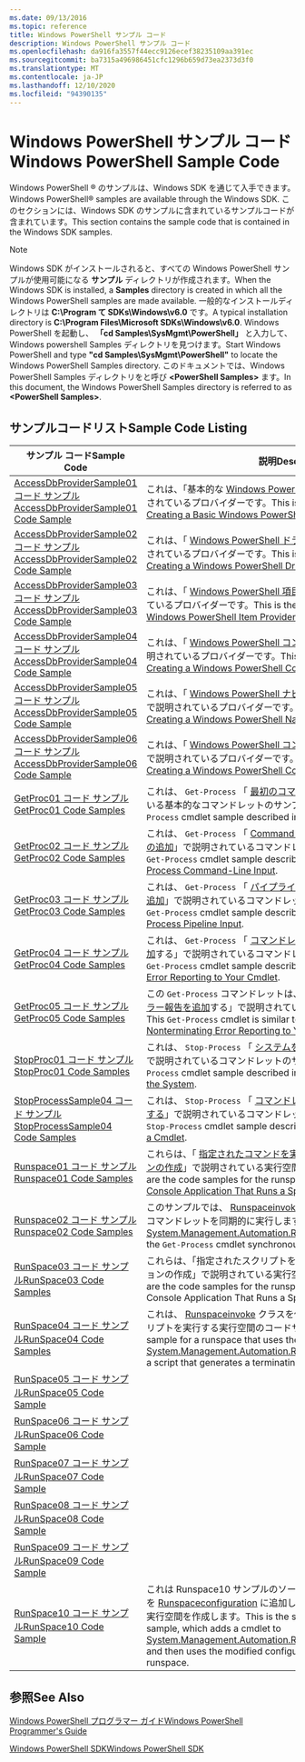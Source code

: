```yaml
---
ms.date: 09/13/2016
ms.topic: reference
title: Windows PowerShell サンプル コード
description: Windows PowerShell サンプル コード
ms.openlocfilehash: da916fa3557f44ecc9126ecef38235109aa391ec
ms.sourcegitcommit: ba7315a496986451cfc1296b659d73ea2373d3f0
ms.translationtype: MT
ms.contentlocale: ja-JP
ms.lasthandoff: 12/10/2020
ms.locfileid: "94390135"
---
```

# <a name="windows-powershell-sample-code"></a><span data-ttu-id="4cd9d-103">Windows PowerShell サンプル コード</span><span class="sxs-lookup"><span data-stu-id="4cd9d-103">Windows PowerShell Sample Code</span></span>

<span data-ttu-id="4cd9d-104">Windows PowerShell &reg; のサンプルは、Windows SDK を通じて入手できます。</span><span class="sxs-lookup"><span data-stu-id="4cd9d-104">Windows PowerShell&reg; samples are available through the Windows SDK.</span></span> <span data-ttu-id="4cd9d-105">このセクションには、Windows SDK のサンプルに含まれているサンプルコードが含まれています。</span><span class="sxs-lookup"><span data-stu-id="4cd9d-105">This section contains the sample code that is contained in the Windows SDK samples.</span></span>

> [!NOTE]
> <span data-ttu-id="4cd9d-106">Windows SDK がインストールされると、すべての Windows PowerShell サンプルが使用可能になる **サンプル** ディレクトリが作成されます。</span><span class="sxs-lookup"><span data-stu-id="4cd9d-106">When the Windows SDK is installed, a **Samples** directory is created in which all the Windows PowerShell samples are made available.</span></span> <span data-ttu-id="4cd9d-107">一般的なインストールディレクトリは **C:\Program て SDKs\Windows\v6.0** です。</span><span class="sxs-lookup"><span data-stu-id="4cd9d-107">A typical installation directory is **C:\Program Files\Microsoft SDKs\Windows\v6.0**.</span></span> <span data-ttu-id="4cd9d-108">Windows PowerShell を起動し、 **「cd Samples\SysMgmt\PowerShell」** と入力して、Windows powershell Samples ディレクトリを見つけます。</span><span class="sxs-lookup"><span data-stu-id="4cd9d-108">Start Windows PowerShell and type **"cd Samples\SysMgmt\PowerShell"** to locate the Windows PowerShell Samples directory.</span></span> <span data-ttu-id="4cd9d-109">このドキュメントでは、Windows PowerShell Samples ディレクトリをと呼び **\<PowerShell Samples>** ます。</span><span class="sxs-lookup"><span data-stu-id="4cd9d-109">In this document, the Windows PowerShell Samples directory is referred to as **\<PowerShell Samples>**.</span></span>

## <a name="sample-code-listing"></a><span data-ttu-id="4cd9d-110">サンプルコードリスト</span><span class="sxs-lookup"><span data-stu-id="4cd9d-110">Sample Code Listing</span></span>

|                                    <span data-ttu-id="4cd9d-111">サンプル コード</span><span class="sxs-lookup"><span data-stu-id="4cd9d-111">Sample Code</span></span>                                    |                                                                                                                                           <span data-ttu-id="4cd9d-112">説明</span><span class="sxs-lookup"><span data-stu-id="4cd9d-112">Description</span></span>                                                                                                                                           |
| --------------------------------------------------------------------------------- | ----------------------------------------------------------------------------------------------------------------------------------------------------------------------------------------------------------------------------------------------------------------------------------------------- |
| [<span data-ttu-id="4cd9d-113">AccessDbProviderSample01 コード サンプル</span><span class="sxs-lookup"><span data-stu-id="4cd9d-113">AccessDbProviderSample01 Code Sample</span></span>](./accessdbprovidersample01-code-sample.md) | <span data-ttu-id="4cd9d-114">これは、「基本的な [Windows PowerShell プロバイダーの作成](./creating-a-basic-windows-powershell-provider.md)」で説明されているプロバイダーです。</span><span class="sxs-lookup"><span data-stu-id="4cd9d-114">This is the provider described in [Creating a Basic Windows PowerShell Provider](./creating-a-basic-windows-powershell-provider.md).</span></span>                                                                                                                                                            |
| [<span data-ttu-id="4cd9d-115">AccessDbProviderSample02 コード サンプル</span><span class="sxs-lookup"><span data-stu-id="4cd9d-115">AccessDbProviderSample02 Code Sample</span></span>](./accessdbprovidersample02-code-sample.md) | <span data-ttu-id="4cd9d-116">これは、「 [Windows PowerShell ドライブプロバイダーの作成](./creating-a-windows-powershell-drive-provider.md)」で説明されているプロバイダーです。</span><span class="sxs-lookup"><span data-stu-id="4cd9d-116">This is the provider described in [Creating a Windows PowerShell Drive Provider](./creating-a-windows-powershell-drive-provider.md).</span></span>                                                                                                                                                            |
| [<span data-ttu-id="4cd9d-117">AccessDbProviderSample03 コード サンプル</span><span class="sxs-lookup"><span data-stu-id="4cd9d-117">AccessDbProviderSample03 Code Sample</span></span>](./accessdbprovidersample03-code-sample.md) | <span data-ttu-id="4cd9d-118">これは、「 [Windows PowerShell 項目プロバイダーの作成](./creating-a-windows-powershell-item-provider.md)」で説明されているプロバイダーです。</span><span class="sxs-lookup"><span data-stu-id="4cd9d-118">This is the provider described in [Creating a Windows PowerShell Item Provider](./creating-a-windows-powershell-item-provider.md).</span></span>                                                                                                                                                              |
| [<span data-ttu-id="4cd9d-119">AccessDbProviderSample04 コード サンプル</span><span class="sxs-lookup"><span data-stu-id="4cd9d-119">AccessDbProviderSample04 Code Sample</span></span>](./accessdbprovidersample04-code-sample.md) | <span data-ttu-id="4cd9d-120">これは、「 [Windows PowerShell コンテナープロバイダーの作成](./creating-a-windows-powershell-container-provider.md)」で説明されているプロバイダーです。</span><span class="sxs-lookup"><span data-stu-id="4cd9d-120">This is the provider described in [Creating a Windows PowerShell Container Provider](./creating-a-windows-powershell-container-provider.md).</span></span>                                                                                                                                                    |
| [<span data-ttu-id="4cd9d-121">AccessDbProviderSample05 コード サンプル</span><span class="sxs-lookup"><span data-stu-id="4cd9d-121">AccessDbProviderSample05 Code Sample</span></span>](./accessdbprovidersample05-code-sample.md) | <span data-ttu-id="4cd9d-122">これは、「 [Windows PowerShell ナビゲーションプロバイダーの作成](./creating-a-windows-powershell-navigation-provider.md)」で説明されているプロバイダーです。</span><span class="sxs-lookup"><span data-stu-id="4cd9d-122">This is the provider described in [Creating a Windows PowerShell Navigation Provider](./creating-a-windows-powershell-navigation-provider.md).</span></span>                                                                                                                                                  |
| [<span data-ttu-id="4cd9d-123">AccessDbProviderSample06 コード サンプル</span><span class="sxs-lookup"><span data-stu-id="4cd9d-123">AccessDbProviderSample06 Code Sample</span></span>](./accessdbprovidersample06-code-sample.md) | <span data-ttu-id="4cd9d-124">これは、「 [Windows PowerShell コンテンツプロバイダーを作成](./creating-a-windows-powershell-content-provider.md)する」で説明されているプロバイダーです。</span><span class="sxs-lookup"><span data-stu-id="4cd9d-124">This is the provider described in [Creating a Windows PowerShell Content Provider](./creating-a-windows-powershell-content-provider.md).</span></span>                                                                                                                                                        |
| [<span data-ttu-id="4cd9d-125">GetProc01 コード サンプル</span><span class="sxs-lookup"><span data-stu-id="4cd9d-125">GetProc01 Code Samples</span></span>](./getproc01-code-samples.md)                             | <span data-ttu-id="4cd9d-126">これは、 `Get-Process` 「 [最初のコマンドレットの作成](../cmdlet/creating-a-cmdlet-without-parameters.md)」で説明されている基本的なコマンドレットのサンプルです。</span><span class="sxs-lookup"><span data-stu-id="4cd9d-126">This is the basic `Get-Process` cmdlet sample described in [Creating Your First Cmdlet](../cmdlet/creating-a-cmdlet-without-parameters.md).</span></span>                                                                                                                                                     |
| [<span data-ttu-id="4cd9d-127">GetProc02 コード サンプル</span><span class="sxs-lookup"><span data-stu-id="4cd9d-127">GetProc02 Code Samples</span></span>](./getproc02-code-samples.md)                             | <span data-ttu-id="4cd9d-128">これは、 `Get-Process` 「 [Command-Line 入力を処理するパラメーターの追加](../cmdlet/adding-parameters-that-process-command-line-input.md)」で説明されているコマンドレットのサンプルです。</span><span class="sxs-lookup"><span data-stu-id="4cd9d-128">This is the `Get-Process` cmdlet sample described in [Adding Parameters that Process Command-Line Input](../cmdlet/adding-parameters-that-process-command-line-input.md).</span></span>                                                                                                                       |
| [<span data-ttu-id="4cd9d-129">GetProc03 コード サンプル</span><span class="sxs-lookup"><span data-stu-id="4cd9d-129">GetProc03 Code Samples</span></span>](./getproc03-code-samples.md)                             | <span data-ttu-id="4cd9d-130">これは、 `Get-Process` 「 [パイプライン入力を処理するパラメーターの追加](../cmdlet/adding-parameters-that-process-pipeline-input.md)」で説明されているコマンドレットのサンプルです。</span><span class="sxs-lookup"><span data-stu-id="4cd9d-130">This is the `Get-Process` cmdlet sample described in [Adding Parameters that Process Pipeline Input](../cmdlet/adding-parameters-that-process-pipeline-input.md).</span></span>                                                                                                                               |
| [<span data-ttu-id="4cd9d-131">GetProc04 コード サンプル</span><span class="sxs-lookup"><span data-stu-id="4cd9d-131">GetProc04 Code Samples</span></span>](./getproc04-code-samples.md)                             | <span data-ttu-id="4cd9d-132">これは、 `Get-Process` 「 [コマンドレットに終了しないエラー報告を追加](../cmdlet/adding-non-terminating-error-reporting-to-your-cmdlet.md)する」で説明されているコマンドレットのサンプルです。</span><span class="sxs-lookup"><span data-stu-id="4cd9d-132">This is the `Get-Process` cmdlet sample described in [Adding Nonterminating Error Reporting to Your Cmdlet](../cmdlet/adding-non-terminating-error-reporting-to-your-cmdlet.md).</span></span>                                                                                                                |
| [<span data-ttu-id="4cd9d-133">GetProc05 コード サンプル</span><span class="sxs-lookup"><span data-stu-id="4cd9d-133">GetProc05 Code Samples</span></span>](./getproc05-code-samples.md)                             | <span data-ttu-id="4cd9d-134">この `Get-Process` コマンドレットは、「 [コマンドレットに終了しないエラー報告を追加](../cmdlet/adding-non-terminating-error-reporting-to-your-cmdlet.md)する」で説明されているコマンドレットに似ています。</span><span class="sxs-lookup"><span data-stu-id="4cd9d-134">This `Get-Process` cmdlet is similar to the cmdlet described in [Adding Nonterminating Error Reporting to Your Cmdlet](../cmdlet/adding-non-terminating-error-reporting-to-your-cmdlet.md).</span></span>                                                                                                     |
| [<span data-ttu-id="4cd9d-135">StopProc01 コード サンプル</span><span class="sxs-lookup"><span data-stu-id="4cd9d-135">StopProc01 Code Samples</span></span>](./stopproc01-code-samples.md)                           | <span data-ttu-id="4cd9d-136">これは、 `Stop-Process` 「 [システムを変更するコマンドレットの作成](../cmdlet/creating-a-cmdlet-that-modifies-the-system.md)」で説明されているコマンドレットのサンプルです。</span><span class="sxs-lookup"><span data-stu-id="4cd9d-136">This is the `Stop-Process` cmdlet sample described in [Creating a Cmdlet That Modifies the System](../cmdlet/creating-a-cmdlet-that-modifies-the-system.md).</span></span>                                                                                                                                    |
| [<span data-ttu-id="4cd9d-137">StopProcessSample04 コード サンプル</span><span class="sxs-lookup"><span data-stu-id="4cd9d-137">StopProcessSample04 Code Samples</span></span>](./stopprocesssample04-code-samples.md)         | <span data-ttu-id="4cd9d-138">これは、 `Stop-Process` 「 [コマンドレットにパラメーターセットを追加する](../cmdlet/adding-parameter-sets-to-a-cmdlet.md)」で説明されているコマンドレットのサンプルです。</span><span class="sxs-lookup"><span data-stu-id="4cd9d-138">This is the `Stop-Process` cmdlet sample described in [Adding Parameter Sets to a Cmdlet](../cmdlet/adding-parameter-sets-to-a-cmdlet.md).</span></span>                                                                                                                                                      |
| [<span data-ttu-id="4cd9d-139">Runspace01 コード サンプル</span><span class="sxs-lookup"><span data-stu-id="4cd9d-139">Runspace01 Code Samples</span></span>](./runspace01-code-samples.md)                           | <span data-ttu-id="4cd9d-140">これらは、「 [指定されたコマンドを実行するコンソールアプリケーションの作成](/dotnet/csharp/programming-guide/inside-a-program/hello-world-your-first-program)」で説明されている実行空間のコードサンプルです。</span><span class="sxs-lookup"><span data-stu-id="4cd9d-140">These are the code samples for the runspace described in [Creating a Console Application That Runs a Specified Command](/dotnet/csharp/programming-guide/inside-a-program/hello-world-your-first-program).</span></span>                                                                                      |
| [<span data-ttu-id="4cd9d-141">Runspace02 コード サンプル</span><span class="sxs-lookup"><span data-stu-id="4cd9d-141">Runspace02 Code Samples</span></span>](./runspace02-code-samples.md)                           | <span data-ttu-id="4cd9d-142">このサンプルでは、 [Runspaceinvoke](/dotnet/api/System.Management.Automation.RunspaceInvoke) クラスを使用して、 `Get-Process` コマンドレットを同期的に実行します。</span><span class="sxs-lookup"><span data-stu-id="4cd9d-142">This sample uses the [System.Management.Automation.Runspaceinvoke](/dotnet/api/System.Management.Automation.RunspaceInvoke) class to execute the `Get-Process` cmdlet synchronously.</span></span>                                                                                                            |
| [<span data-ttu-id="4cd9d-143">RunSpace03 コード サンプル</span><span class="sxs-lookup"><span data-stu-id="4cd9d-143">RunSpace03 Code Samples</span></span>](./runspace03-code-samples.md)                           | <span data-ttu-id="4cd9d-144">これらは、「指定されたスクリプトを実行するコンソールアプリケーションの作成」で説明されている実行空間のコードサンプルです。</span><span class="sxs-lookup"><span data-stu-id="4cd9d-144">These are the code samples for the runspace described in "Creating a Console Application That Runs a Specified Script".</span></span>                                                                                                                                                                         |
| [<span data-ttu-id="4cd9d-145">RunSpace04 コード サンプル</span><span class="sxs-lookup"><span data-stu-id="4cd9d-145">RunSpace04 Code Samples</span></span>](./runspace04-code-samples.md)                           | <span data-ttu-id="4cd9d-146">これは、 [Runspaceinvoke](/dotnet/api/System.Management.Automation.RunspaceInvoke) クラスを使用して終了エラーを生成するスクリプトを実行する実行空間のコードサンプルです。</span><span class="sxs-lookup"><span data-stu-id="4cd9d-146">This is a code sample for a runspace that uses the [System.Management.Automation.Runspaceinvoke](/dotnet/api/System.Management.Automation.RunspaceInvoke) class to execute a script that generates a terminating error.</span></span>                                                                         |
| [<span data-ttu-id="4cd9d-147">RunSpace05 コード サンプル</span><span class="sxs-lookup"><span data-stu-id="4cd9d-147">RunSpace05 Code Sample</span></span>](./runspace05-code-sample.md)                             |                                                                                                            |
| [<span data-ttu-id="4cd9d-148">RunSpace06 コード サンプル</span><span class="sxs-lookup"><span data-stu-id="4cd9d-148">RunSpace06 Code Sample</span></span>](./runspace06-code-sample.md)                             |                                                                                                     |
| [<span data-ttu-id="4cd9d-149">RunSpace07 コード サンプル</span><span class="sxs-lookup"><span data-stu-id="4cd9d-149">RunSpace07 Code Sample</span></span>](./runspace07-code-sample.md)                             |                                                                                               |
| [<span data-ttu-id="4cd9d-150">RunSpace08 コード サンプル</span><span class="sxs-lookup"><span data-stu-id="4cd9d-150">RunSpace08 Code Sample</span></span>](./runspace08-code-sample.md)                             |                                                                                              |
| [<span data-ttu-id="4cd9d-151">RunSpace09 コード サンプル</span><span class="sxs-lookup"><span data-stu-id="4cd9d-151">RunSpace09 Code Sample</span></span>](./runspace09-code-sample.md)                             |                                                                                       |
| [<span data-ttu-id="4cd9d-152">RunSpace10 コード サンプル</span><span class="sxs-lookup"><span data-stu-id="4cd9d-152">RunSpace10 Code Sample</span></span>](./runspace10-code-sample.md)                             | <span data-ttu-id="4cd9d-153">これは Runspace10 サンプルのソースコードであり、コマンドレットを [Runspaceconfiguration](/dotnet/api/System.Management.Automation.Runspaces.RunspaceConfiguration) に追加し、変更された構成情報を使用して実行空間を作成します。</span><span class="sxs-lookup"><span data-stu-id="4cd9d-153">This is the source code for the Runspace10 sample, which adds a cmdlet to [System.Management.Automation.Runspaces.Runspaceconfiguration](/dotnet/api/System.Management.Automation.Runspaces.RunspaceConfiguration) and then uses the modified configuration information to create the runspace.</span></span> |

## <a name="see-also"></a><span data-ttu-id="4cd9d-154">参照</span><span class="sxs-lookup"><span data-stu-id="4cd9d-154">See Also</span></span>

[<span data-ttu-id="4cd9d-155">Windows PowerShell プログラマー ガイド</span><span class="sxs-lookup"><span data-stu-id="4cd9d-155">Windows PowerShell Programmer's Guide</span></span>](./windows-powershell-programmer-s-guide.md)

[<span data-ttu-id="4cd9d-156">Windows PowerShell SDK</span><span class="sxs-lookup"><span data-stu-id="4cd9d-156">Windows PowerShell SDK</span></span>](../windows-powershell-reference.md)
